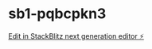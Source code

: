 # sb1-pqbcpkn3

[Edit in StackBlitz next generation editor ⚡️](https://stackblitz.com/~/github.com/Novo0007/sb1-pqbcpkn3)